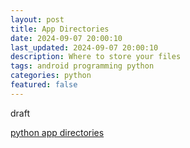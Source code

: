 ```yaml
---
layout: post
title: App Directories  
date: 2024-09-07 20:00:10
last_updated: 2024-09-07 20:00:10
description: Where to store your files 
tags: android programming python
categories: python
featured: false
---
```


draft

[python app directories]:https://pypi.org/project/appdirs/ "https://pypi.org/project/appdirs/"
[python app directories]



